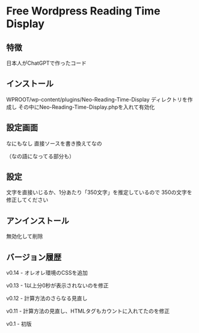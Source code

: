 # Free Wordpress Reading Time Display

## 特徴
日本人がChatGPTで作ったコード

## インストール
WPROOT/wp-content/plugins/Neo-Reading-Time-Display ディレクトリを作成し
その中にNeo-Reading-Time-Display.phpを入れて有効化

## 設定画面
なにもなし
直接ソースを書き換えてなの

（なの語になってる部分も）

## 設定
文字を直接いじるか、1分あたり「350文字」を推定しているので
350の文字を修正してください

## アンインストール
無効化して削除

## バージョン履歴
v0.14 - オレオレ環境のCSSを追加

v0.13 - 1以上分0秒が表示されないのを修正

v0.12 - 計算方法のさらなる見直し

v0.11 - 計算方法の見直し、HTMLタグもカウントに入れてたのを修正

v0.1 - 初版
